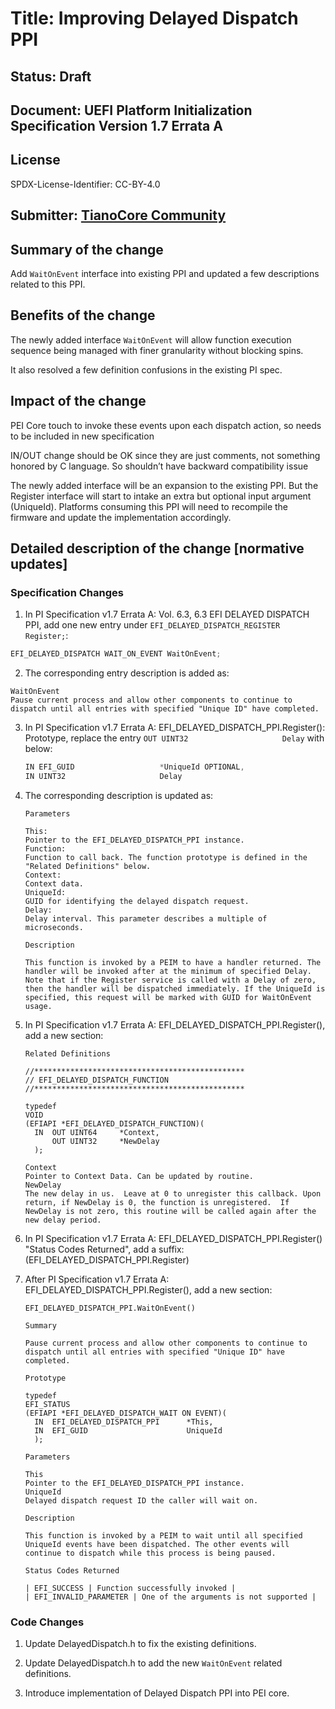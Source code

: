 # Title: Improving Delayed Dispatch PPI

## Status: Draft

## Document: UEFI Platform Initialization Specification Version 1.7 Errata A

## License

SPDX-License-Identifier: CC-BY-4.0

## Submitter: [TianoCore Community](https://www.tianocore.org)

## Summary of the change

Add `WaitOnEvent` interface into existing PPI and updated a few descriptions related to this PPI.

## Benefits of the change

The newly added interface `WaitOnEvent` will allow function execution sequence being managed with finer granularity without blocking spins.

It also resolved a few definition confusions in the existing PI spec.

## Impact of the change

PEI Core touch to invoke these events upon each dispatch action, so needs to be included in new specification

IN/OUT change should be OK since they are just comments, not something honored by C language. So shouldn’t have backward compatibility issue

The newly added interface will be an expansion to the existing PPI. But the Register interface will start to intake an extra but optional input argument (UniqueId). Platforms consuming this PPI will need to recompile the firmware and update the implementation accordingly.

## Detailed description of the change [normative updates]

### Specification Changes

1. In PI Specification v1.7 Errata A: Vol. 6.3, 6.3 EFI DELAYED DISPATCH PPI, add one new entry under `EFI_DELAYED_DISPATCH_REGISTER      Register;`:

  ```c
  EFI_DELAYED_DISPATCH WAIT_ON_EVENT WaitOnEvent;
  ```

2. The corresponding entry description is added as:

  ```text
  WaitOnEvent
  Pause current process and allow other components to continue to dispatch until all entries with specified "Unique ID" have completed.
  ```

3. In PI Specification v1.7 Errata A: EFI_DELAYED_DISPATCH_PPI.Register(): Prototype, replace the entry `OUT UINT32                     Delay` with below:

    ```c
    IN EFI_GUID                   *UniqueId OPTIONAL,
    IN UINT32                     Delay
    ```

4. The corresponding description is updated as:

    ```text
    Parameters

    This:
    Pointer to the EFI_DELAYED_DISPATCH_PPI instance.
    Function:
    Function to call back. The function prototype is defined in the "Related Definitions" below.
    Context:
    Context data.
    UniqueId:
    GUID for identifying the delayed dispatch request.
    Delay:
    Delay interval. This parameter describes a multiple of microseconds.

    Description

    This function is invoked by a PEIM to have a handler returned. The handler will be invoked after at the minimum of specified Delay. Note that if the Register service is called with a Delay of zero, then the handler will be dispatched immediately. If the UniqueId is specified, this request will be marked with GUID for WaitOnEvent usage.
    ```

5. In PI Specification v1.7 Errata A: EFI_DELAYED_DISPATCH_PPI.Register(), add a new section:

    ```text
    Related Definitions

    //***********************************************
    // EFI_DELAYED_DISPATCH_FUNCTION //***********************************************

    typedef
    VOID
    (EFIAPI *EFI_DELAYED_DISPATCH_FUNCTION)(
      IN  OUT UINT64     *Context,
          OUT UINT32     *NewDelay
      );

    Context
    Pointer to Context Data. Can be updated by routine.
    NewDelay
    The new delay in us.  Leave at 0 to unregister this callback. Upon return, if NewDelay is 0, the function is unregistered.  If NewDelay is not zero, this routine will be called again after the new delay period.

    ```

6. In PI Specification v1.7 Errata A: EFI_DELAYED_DISPATCH_PPI.Register() "Status Codes Returned", add a suffix: (EFI_DELAYED_DISPATCH_PPI.Register)

7. After PI Specification v1.7 Errata A: EFI_DELAYED_DISPATCH_PPI.Register(), add a new section:

    ```text
    EFI_DELAYED_DISPATCH_PPI.WaitOnEvent()

    Summary

    Pause current process and allow other components to continue to dispatch until all entries with specified "Unique ID" have completed.

    Prototype

    typedef
    EFI_STATUS
    (EFIAPI *EFI_DELAYED_DISPATCH_WAIT ON EVENT)(
      IN  EFI_DELAYED_DISPATCH_PPI      *This,
      IN  EFI_GUID                      UniqueId
      );

    Parameters

    This
    Pointer to the EFI_DELAYED_DISPATCH_PPI instance.
    UniqueId
    Delayed dispatch request ID the caller will wait on.

    Description

    This function is invoked by a PEIM to wait until all specified UniqueId events have been dispatched. The other events will continue to dispatch while this process is being paused.

    Status Codes Returned

    | EFI_SUCCESS | Function successfully invoked |
    | EFI_INVALID_PARAMETER | One of the arguments is not supported |
    ```

### Code Changes

1. Update DelayedDispatch.h to fix the existing definitions.

1. Update DelayedDispatch.h to add the new `WaitOnEvent` related definitions.

1. Introduce implementation of Delayed Dispatch PPI into PEI core.
